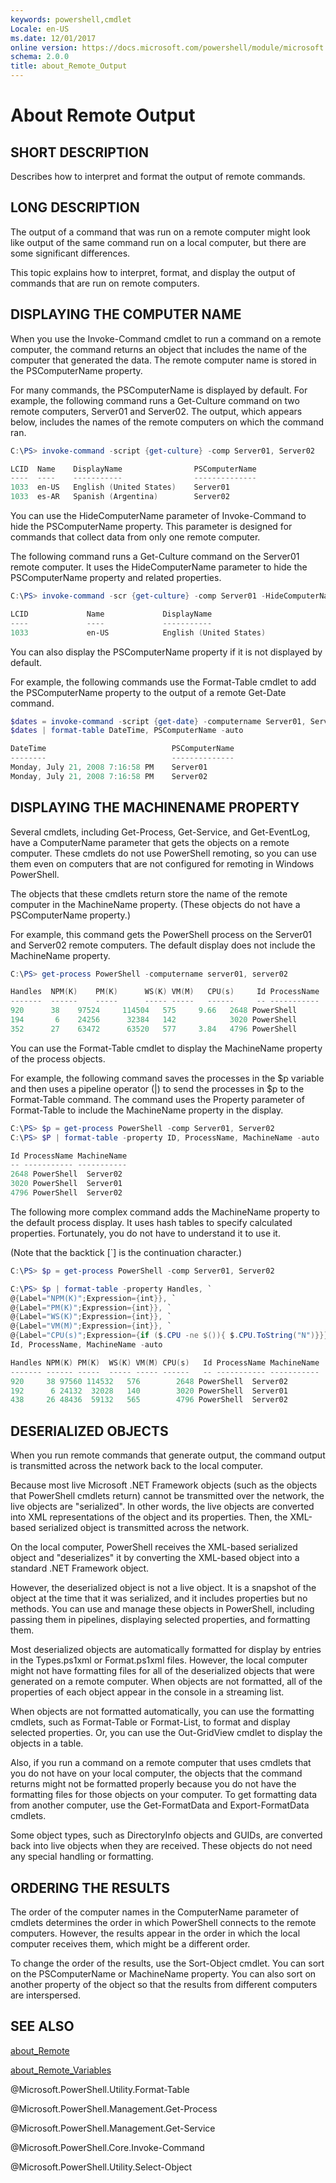 ```yaml
---
keywords: powershell,cmdlet
Locale: en-US
ms.date: 12/01/2017
online version: https://docs.microsoft.com/powershell/module/microsoft.powershell.core/about/about_remote_output?view=powershell-6&WT.mc_id=ps-gethelp
schema: 2.0.0
title: about_Remote_Output
---
```

# About Remote Output

## SHORT DESCRIPTION
Describes how to interpret and format the output of remote commands.

## LONG DESCRIPTION

The output of a command that was run on a remote computer might look
like output of the same command run on a local computer, but there are
some significant differences.

This topic explains how to interpret, format, and display the output
of commands that are run on remote computers.

## DISPLAYING THE COMPUTER NAME

When you use the Invoke-Command cmdlet to run a command on a remote
computer, the command returns an object that includes the name of
the computer that generated the data. The remote computer name is
stored in the PSComputerName property.

For many commands, the PSComputerName is displayed by default. For
example, the following command runs a Get-Culture command on two
remote computers, Server01 and Server02. The output, which appears
below, includes the names of the remote computers on which the command
ran.

```powershell
C:\PS> invoke-command -script {get-culture} -comp Server01, Server02

LCID  Name    DisplayName                PSComputerName
----  ----    -----------                --------------
1033  en-US   English (United States)    Server01
1033  es-AR   Spanish (Argentina)        Server02
```

You can use the HideComputerName parameter of Invoke-Command to hide
the PSComputerName property. This parameter is designed for commands
that collect data from only one remote computer.

The following command runs a Get-Culture command on the Server01
remote computer. It uses the HideComputerName parameter to hide the
PSComputerName property and related properties.

```powershell
C:\PS> invoke-command -scr {get-culture} -comp Server01 -HideComputerName

LCID             Name             DisplayName
----             ----             -----------
1033             en-US            English (United States)
```

You can also display the PSComputerName property if it is not displayed
by default.

For example, the following commands use the Format-Table cmdlet to add
the PSComputerName property to the output of a remote Get-Date command.

```powershell
$dates = invoke-command -script {get-date} -computername Server01, Server02
$dates | format-table DateTime, PSComputerName -auto

DateTime                            PSComputerName
--------                            --------------
Monday, July 21, 2008 7:16:58 PM    Server01
Monday, July 21, 2008 7:16:58 PM    Server02
```

## DISPLAYING THE MACHINENAME PROPERTY

Several cmdlets, including Get-Process, Get-Service, and Get-EventLog,
have a ComputerName parameter that gets the objects on a remote computer.
These cmdlets do not use PowerShell remoting, so you can use them
even on computers that are not configured for remoting in Windows
PowerShell.

The objects that these cmdlets return store the name of the remote computer
in the MachineName property. (These objects do not have a PSComputerName
property.)

For example, this command gets the PowerShell process on the Server01 and
Server02 remote computers. The default display does not include the
MachineName property.

```powershell
C:\PS> get-process PowerShell -computername server01, server02

Handles  NPM(K)    PM(K)      WS(K) VM(M)   CPU(s)     Id ProcessName
-------  ------    -----      ----- -----   ------     -- -----------
920      38    97524     114504   575     9.66   2648 PowerShell
194       6    24256      32384   142            3020 PowerShell
352      27    63472      63520   577     3.84   4796 PowerShell
```

You can use the Format-Table cmdlet to display the MachineName property
of the process objects.

For example, the following command saves the processes in the $p variable
and then uses a pipeline operator (|) to send the processes in $p to the
Format-Table command. The command uses the Property parameter of
Format-Table to include the MachineName property in the display.

```powershell
C:\PS> $p = get-process PowerShell -comp Server01, Server02
C:\PS> $P | format-table -property ID, ProcessName, MachineName -auto

Id ProcessName MachineName
-- ----------- -----------
2648 PowerShell  Server02
3020 PowerShell  Server01
4796 PowerShell  Server02
```

The following more complex command adds the MachineName property to the
default process display. It uses hash tables to specify calculated
properties. Fortunately, you do not have to understand it to use it.

(Note that the backtick [`] is the continuation character.)

```powershell
C:\PS> $p = get-process PowerShell -comp Server01, Server02

C:\PS> $p | format-table -property Handles, `
@{Label="NPM(K)";Expression={int}}, `
@{Label="PM(K)";Expression={int}}, `
@{Label="WS(K)";Expression={int}}, `
@{Label="VM(M)";Expression={int}}, `
@{Label="CPU(s)";Expression={if ($.CPU -ne $()){ $.CPU.ToString("N")}}}, `
Id, ProcessName, MachineName -auto

Handles NPM(K) PM(K)  WS(K) VM(M) CPU(s)   Id ProcessName MachineName
------- ------ -----  ----- ----- ------   -- ----------- -----------
920     38 97560 114532   576        2648 PowerShell  Server02
192      6 24132  32028   140        3020 PowerShell  Server01
438     26 48436  59132   565        4796 PowerShell  Server02

```

## DESERIALIZED OBJECTS

When you run remote commands that generate output, the command output is
transmitted across the network back to the local computer.

Because most live Microsoft .NET Framework objects (such as the objects
that PowerShell cmdlets return) cannot be transmitted over the
network, the live objects are "serialized". In other words, the live
objects are converted into XML representations of the object and its
properties. Then, the XML-based serialized object is transmitted across
the network.

On the local computer, PowerShell receives the XML-based serialized
object and "deserializes" it by converting the XML-based object into a
standard .NET Framework object.

However, the deserialized object is not a live object. It is a snapshot of
the object at the time that it was serialized, and it includes properties
but no methods. You can use and manage these objects in PowerShell,
including passing them in pipelines, displaying selected properties, and
formatting them.

Most deserialized objects are automatically formatted for display by
entries in the Types.ps1xml or Format.ps1xml files. However, the local
computer might not have formatting files for all of the deserialized
objects that were generated on a remote computer. When objects are
not formatted, all of the properties of each object appear in the console
in a streaming list.

When objects are not formatted automatically, you can use the formatting
cmdlets, such as Format-Table or Format-List, to format and display
selected properties. Or, you can use the Out-GridView cmdlet to display
the objects in a table.

Also, if you run a command on a remote computer that uses cmdlets that you
do not have on your local computer, the objects that the command returns
might not be formatted properly because you do not have the formatting
files for those objects on your computer. To get formatting data from
another computer, use the Get-FormatData and Export-FormatData cmdlets.

Some object types, such as DirectoryInfo objects and GUIDs, are converted
back into live objects when they are received. These objects do not need
any special handling or formatting.

## ORDERING THE RESULTS

The order of the computer names in the ComputerName parameter of cmdlets
determines the order in which PowerShell connects to the remote
computers. However, the results appear in the order in which the local
computer receives them, which might be a different order.

To change the order of the results, use the Sort-Object cmdlet. You can
sort on the PSComputerName or MachineName property. You can also sort on
another property of the object so that the results from different
computers are interspersed.

## SEE ALSO

[about_Remote](about_Remote.md)

[about_Remote_Variables](about_Remote_Variables.md)

@Microsoft.PowerShell.Utility.Format-Table

@Microsoft.PowerShell.Management.Get-Process

@Microsoft.PowerShell.Management.Get-Service

@Microsoft.PowerShell.Core.Invoke-Command

@Microsoft.PowerShell.Utility.Select-Object
